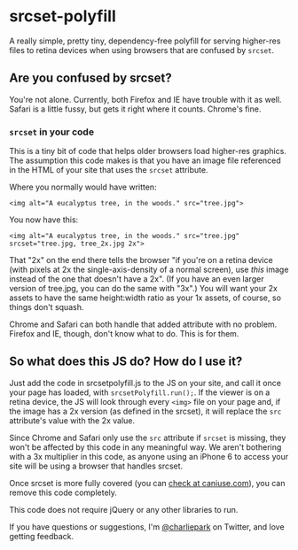 # srcset-polyfill

A really simple, pretty tiny, dependency-free polyfill for serving higher-res files to retina devices when using browsers that are confused by `srcset`.

## Are you confused by srcset?

You're not alone. Currently, both Firefox and IE have trouble with it as well. Safari is a little fussy, but gets it right where it counts. Chrome's fine.

### `srcset` in your code

This is a tiny bit of code that helps older browsers load higher-res graphics. The assumption this code makes is that you have an image file referenced in the HTML of your site that uses the `srcset` attribute.

Where you normally would have written:

```
<img alt="A eucalyptus tree, in the woods." src="tree.jpg">
```

You now have this:

```
<img alt="A eucalyptus tree, in the woods." src="tree.jpg" srcset="tree.jpg, tree_2x.jpg 2x">
```

That "2x" on the end there tells the browser "if you're on a retina device (with pixels at 2x the single-axis-density of a normal screen), use _this_ image instead of the one that doesn't have a 2x". (If you have an even larger version of tree.jpg, you can do the same with "3x".) You will want your 2x assets to have the same height:width ratio as your 1x assets, of course, so things don't squash.

Chrome and Safari can both handle that added attribute with no problem. Firefox and IE, though, don't know what to do. This is for them.

## So what does this JS do? How do I use it?

Just add the code in srcsetpolyfill.js to the JS on your site, and call it once your page has loaded, with `srcsetPolyfill.run();`. If the viewer is on a retina device, the JS will look through every `<img>` file on your page and, if the image has a 2x version (as defined in the srcset), it will replace the `src` attribute's value with the 2x value.

Since Chrome and Safari only use the `src` attribute if `srcset` is missing, they won't be affected by this code in any meaningful way. We aren't bothering with a 3x multiplier in this code, as anyone using an iPhone 6 to access your site will be using a browser that handles srcset.

Once srcset is more fully covered (you can [check at caniuse.com](http://caniuse.com/#feat=srcset)), you can remove this code completely.

This code does not require jQuery or any other libraries to run.

If you have questions or suggestions, I'm [@charliepark](https://twitter.com/charliepark) on Twitter, and love getting feedback.
